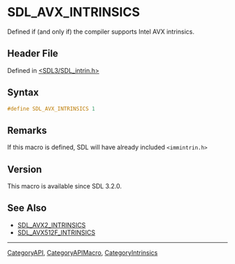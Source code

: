 # SDL_AVX_INTRINSICS

Defined if (and only if) the compiler supports Intel AVX intrinsics.

## Header File

Defined in [<SDL3/SDL_intrin.h>](https://github.com/libsdl-org/SDL/blob/main/include/SDL3/SDL_intrin.h)

## Syntax

```c
#define SDL_AVX_INTRINSICS 1
```

## Remarks

If this macro is defined, SDL will have already included `<immintrin.h>`

## Version

This macro is available since SDL 3.2.0.

## See Also

- [SDL_AVX2_INTRINSICS](SDL_AVX2_INTRINSICS)
- [SDL_AVX512F_INTRINSICS](SDL_AVX512F_INTRINSICS)

----
[CategoryAPI](CategoryAPI), [CategoryAPIMacro](CategoryAPIMacro), [CategoryIntrinsics](CategoryIntrinsics)

